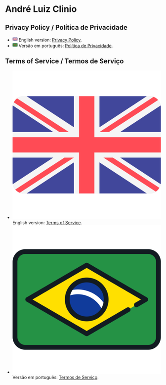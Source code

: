 # André Luiz Clinio

## Privacy Policy / Política de Privacidade

* <img src="images/lang/en.svg" alt="en" height="16" /> English version: [Privacy Policy](privacy-policy/en.md).
* <img src="images/lang/pt.svg" alt="pt" height="16" /> Versão em português: [Política de Privacidade](privacy-policy/index.md).

## Terms of Service / Termos de Serviço

* ![en](images/lang/en.svg) English version: [Terms of Service](terms-of-service/en.md).
* ![pt](images/lang/pt.svg) Versão em português: [Termos de Serviço](terms-of-service/index.md).
